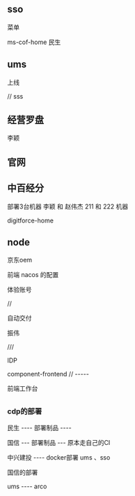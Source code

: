 
## sso

菜单

ms-cof-home 民生

## ums

上线

// sss

## 经营罗盘


李颖


## 官网


## 中百经分



部署3台机器
李颖 和 赵伟杰
211 和 222 机器



digitforce-home

## node



京东oem

前端 nacos 的配置

体验账号

//

自动交付

振伟


///

IDP

component-frontend
// -----

前端工作台




## 

### cdp的部署

民生  ---- 部署制品 ----

国信  --- 部署制品 --- 原本走自己的CI

中兴建投 ---- docker部署 ums 、sso

国信的部署 


ums ---- arco















